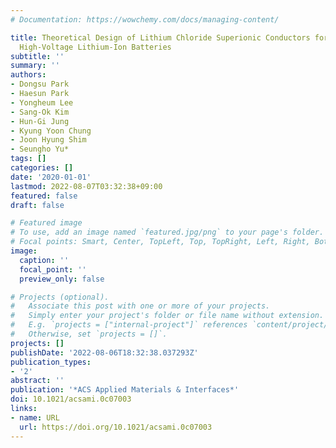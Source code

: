 ```yaml
---
# Documentation: https://wowchemy.com/docs/managing-content/

title: Theoretical Design of Lithium Chloride Superionic Conductors for All-Solid-State
  High-Voltage Lithium-Ion Batteries
subtitle: ''
summary: ''
authors:
- Dongsu Park
- Haesun Park
- Yongheum Lee
- Sang-Ok Kim
- Hun-Gi Jung
- Kyung Yoon Chung
- Joon Hyung Shim
- Seungho Yu*
tags: []
categories: []
date: '2020-01-01'
lastmod: 2022-08-07T03:32:38+09:00
featured: false
draft: false

# Featured image
# To use, add an image named `featured.jpg/png` to your page's folder.
# Focal points: Smart, Center, TopLeft, Top, TopRight, Left, Right, BottomLeft, Bottom, BottomRight.
image:
  caption: ''
  focal_point: ''
  preview_only: false

# Projects (optional).
#   Associate this post with one or more of your projects.
#   Simply enter your project's folder or file name without extension.
#   E.g. `projects = ["internal-project"]` references `content/project/deep-learning/index.md`.
#   Otherwise, set `projects = []`.
projects: []
publishDate: '2022-08-06T18:32:38.037293Z'
publication_types:
- '2'
abstract: ''
publication: '*ACS Applied Materials & Interfaces*'
doi: 10.1021/acsami.0c07003
links:
- name: URL
  url: https://doi.org/10.1021/acsami.0c07003
---
```

